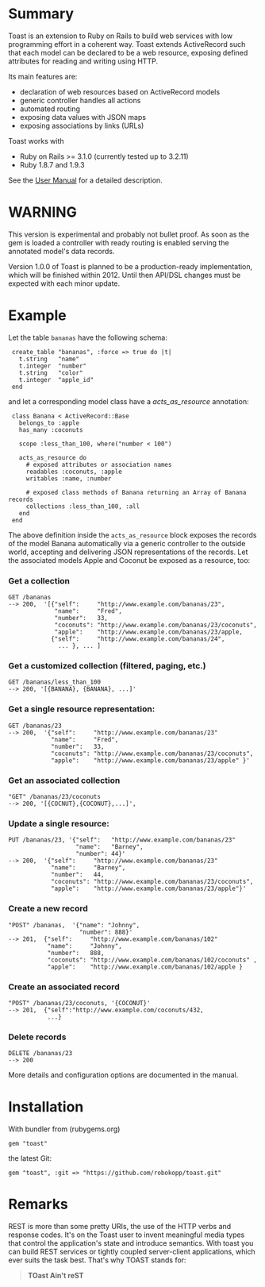Summary
=======

Toast is an extension to Ruby on Rails to build web services with low
programming effort in a coherent way.  Toast extends ActiveRecord such
that each model can be declared to be a web resource, exposing defined
attributes for reading and writing using HTTP.

Its main features are:

  * declaration of web resources based on ActiveRecord models
  * generic controller handles all actions
  * automated routing
  * exposing data values with JSON maps
  * exposing associations by links (URLs)

Toast works with

  * Ruby on Rails >= 3.1.0 (currently tested up to 3.2.11)
  * Ruby 1.8.7 and 1.9.3

See the [User Manual](https://github.com/robokopp/toast/wiki/User-Manual) for a detailed description.

WARNING
=======

This version is experimental and probably not bullet
proof. As soon as the gem is loaded a controller with ready routing is
enabled serving the annotated model's data records.

Version 1.0.0 of Toast is planned to be a production-ready implementation,
which will be finished within 2012. Until then API/DSL changes must
be expected with each minor update.

Example
=======

Let the table `bananas` have the following schema:

     create_table "bananas", :force => true do |t|
       t.string   "name"
       t.integer  "number"
       t.string   "color"
       t.integer  "apple_id"
     end

and let a corresponding model class have a *acts_as_resource* annotation:

     class Banana < ActiveRecord::Base
       belongs_to :apple
       has_many :coconuts

       scope :less_than_100, where("number < 100")

       acts_as_resource do
         # exposed attributes or association names
         readables :coconuts, :apple
         writables :name, :number

         # exposed class methods of Banana returning an Array of Banana records
         collections :less_than_100, :all
       end
     end

The above definition inside the `acts_as_resource` block exposes the
records of the model Banana automatically via a generic controller to
the outside world, accepting and delivering JSON representations of
the records. Let the associated models Apple and Coconut be
exposed as a resource, too:

### Get a collection
    GET /bananas
    --> 200,  '[{"self":     "http://www.example.com/bananas/23",
                 "name":     "Fred",
                 "number":   33,
                 "coconuts": "http://www.example.com/bananas/23/coconuts",
                 "apple":    "http://www.example.com/bananas/23/apple,
                {"self":     "http://www.example.com/bananas/24",
                  ... }, ... ]
### Get a customized collection (filtered, paging, etc.)
    GET /bananas/less_than_100
    --> 200, '[{BANANA}, {BANANA}, ...]'

### Get a single resource representation:
    GET /bananas/23
    --> 200,  '{"self":     "http://www.example.com/bananas/23"
                "name":     "Fred",
                "number":   33,
                "coconuts": "http://www.example.com/bananas/23/coconuts",
                "apple":    "http://www.example.com/bananas/23/apple" }'

### Get an associated collection
    "GET" /bananas/23/coconuts
    --> 200, '[{COCNUT},{COCONUT},...]',

### Update a single resource:
    PUT /bananas/23, '{"self":   "http://www.example.com/bananas/23"
                       "name":   "Barney",
                       "number": 44}'
    --> 200,  '{"self":     "http://www.example.com/bananas/23"
                "name":     "Barney",
                "number":   44,
                "coconuts": "http://www.example.com/bananas/23/coconuts",
                "apple":    "http://www.example.com/bananas/23/apple"}'

### Create a new record
    "POST" /bananas,  '{"name": "Johnny",
                        "number": 888}'
    --> 201,  {"self":     "http://www.example.com/bananas/102"
               "name":     "Johnny",
               "number":   888,
               "coconuts": "http://www.example.com/bananas/102/coconuts" ,
               "apple":    "http://www.example.com/bananas/102/apple }

### Create an associated record
    "POST" /bananas/23/coconuts, '{COCONUT}'
    --> 201,  {"self":"http://www.example.com/coconuts/432,
               ...}

### Delete records
    DELETE /bananas/23
    --> 200

More details and configuration options are documented in the manual.

Installation
============

With bundler from  (rubygems.org)

    gem "toast"

the latest Git:

    gem "toast", :git => "https://github.com/robokopp/toast.git"

Remarks
=======

REST is more than some pretty URIs, the use of the HTTP verbs and
response codes. It's on the Toast user to invent meaningful media
types that control the application's state and introduce
semantics. With toast you can build REST services or tightly coupled
server-client applications, which ever suits the task best. That's why
TOAST stands for:

>  **TOast Ain't reST**
